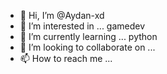 - 👋 Hi, I’m @Aydan-xd
- 👀 I’m interested in ...  gamedev
- 🌱 I’m currently learning ... python
- 💞️ I’m looking to collaborate on ...
- 📫 How to reach me ...
<!---
Aydan-xd/Aydan-xd is a ✨ special ✨ repository because its `README.md` (this file) appears on your GitHub profile.
You can click the Preview link to take a look at your changes.
--->

